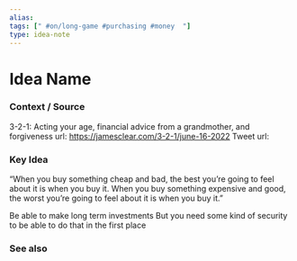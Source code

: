 ```yaml
---
alias: 
tags: [" #on/long-game #purchasing #money  "]
type: idea-note
---
```

# Idea Name

### Context / Source
3-2-1: Acting your age, financial advice from a grandmother, and forgiveness
url: https://jamesclear.com/3-2-1/june-16-2022
Tweet url: 

### Key Idea

“When you buy something cheap and bad, the best you’re going to feel about it is when you buy it. When you buy something expensive and good, the worst you’re going to feel about it is when you buy it.”

Be able to make long term investments
But you need some kind of security to be able to do that in the first place


### See also
